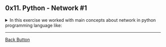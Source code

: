 ## 0x11. Python - Network #1

<details>
<summary>In this exercise we worked with main concepts about network in python programming language like: </summary>
<br>

- Urllib.
- Requests.

</details>

---

[Back Button](https://github.com/FatChicken277/holbertonschool-higher_level_programming)
